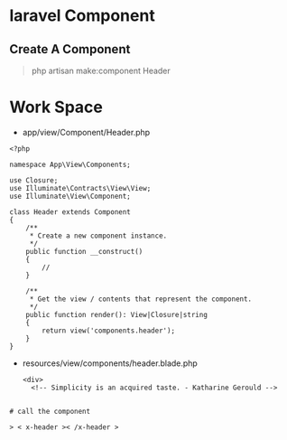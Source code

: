 # laravel Component

## Create A Component

> php artisan make:component Header

# Work Space

- app/view/Component/Header.php

```
<?php

namespace App\View\Components;

use Closure;
use Illuminate\Contracts\View\View;
use Illuminate\View\Component;

class Header extends Component
{
    /**
     * Create a new component instance.
     */
    public function __construct()
    {
        //
    }

    /**
     * Get the view / contents that represent the component.
     */
    public function render(): View|Closure|string
    {
        return view('components.header');
    }
}

```

- resources/view/components/header.blade.php

  ```
  <div>
    <!-- Simplicity is an acquired taste. - Katharine Gerould -->
</div>
  
  ```

# call the component

> < x-header >< /x-header >
